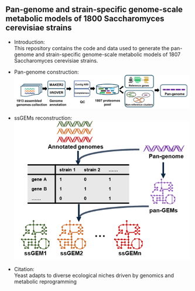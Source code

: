 ## Pan-genome and strain-specific genome-scale metabolic models of 1800 Saccharomyces cerevisiae strains
- Introduction:  
This repository contains the code and data used to generate the pan-genome and strain-specific genome-scale metabolic models of 1807 Saccharomyces cerevisiae strains.


- Pan-genome construction:
![img_1.png](img_1.png)


- ssGEMs reconstruction:
![img_2.png](img_2.png)


- Citation:    
Yeast adapts to diverse ecological niches driven by genomics and metabolic reprogramming
